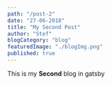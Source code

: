 ```yaml
---
path: "/post-2"
date: "27-06-2018"
title: "My Second Post"
author: "Stef"
blogCategory: "blog"
featuredImage: "./blogImg.png"
published: true
---
```


This is my **Second** blog in gatsby